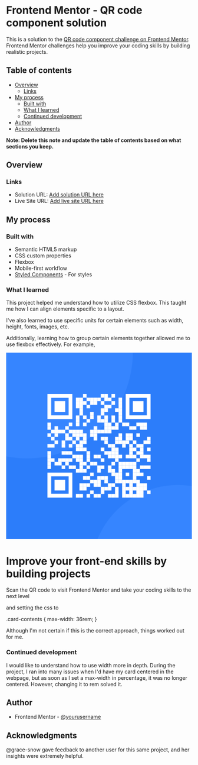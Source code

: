 # Frontend Mentor - QR code component solution

This is a solution to the [QR code component challenge on Frontend Mentor](https://www.frontendmentor.io/challenges/qr-code-component-iux_sIO_H). Frontend Mentor challenges help you improve your coding skills by building realistic projects.

## Table of contents

- [Overview](#overview)
  - [Links](#links)
- [My process](#my-process)
  - [Built with](#built-with)
  - [What I learned](#what-i-learned)
  - [Continued development](#continued-development)
- [Author](#author)
- [Acknowledgments](#acknowledgments)

**Note: Delete this note and update the table of contents based on what sections you keep.**

## Overview

### Links

- Solution URL: [Add solution URL here](https://your-solution-url.com)
- Live Site URL: [Add live site URL here](https://your-live-site-url.com)

## My process

### Built with

- Semantic HTML5 markup
- CSS custom properties
- Flexbox
- Mobile-first workflow
- [Styled Components](https://fonts.google.com/) - For styles

### What I learned

This project helped me understand how to utilize CSS flexbox. This taught me how I can align elements specific to a layout.

I've also learned to use specific units for certain elements such as width, height, fonts, images, etc.

Additionally, learning how to group certain elements together allowed me to use flexbox effectively.
For example,

<div class="card-contents">
  <img src="image-qr-code.png" alt="QR Code navigating to 'frontendmentor.io'">
  <h1>Improve your front-end skills by building projects</h1>
  <p>Scan the QR code to visit Frontend Mentor and take your coding skills to the next level</p>
</div>

and setting the css to

.card-contents {
max-width: 36rem;
}

Although I'm not certain if this is the correct approach, things worked out for me.

### Continued development

I would like to understand how to use width more in depth. During the project, I ran into many issues when I'd have my card centered in the webpage, but as soon as I set a max-width in percentage, it was no longer centered. However, changing it to rem solved it.

## Author

- Frontend Mentor - [@yourusername](https://www.frontendmentor.io/profile/Alfrey-Chan)

## Acknowledgments

@grace-snow gave feedback to another user for this same project, and her insights were extremely helpful.
